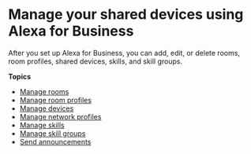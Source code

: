 # Manage your shared devices using Alexa for Business<a name="manage-shared-devices"></a>

After you set up Alexa for Business, you can add, edit, or delete rooms, room profiles, shared devices, skills, and skill groups\.

**Topics**
+ [Manage rooms](manage-rooms.md)
+ [Manage room profiles](manage-profiles.md)
+ [Manage devices](manage-devices.md)
+ [Manage network profiles](manage-network-profiles.md)
+ [Manage skills](manage-skills.md)
+ [Manage skill groups](manage-skill-groups.md)
+ [Send announcements](announcements.md)